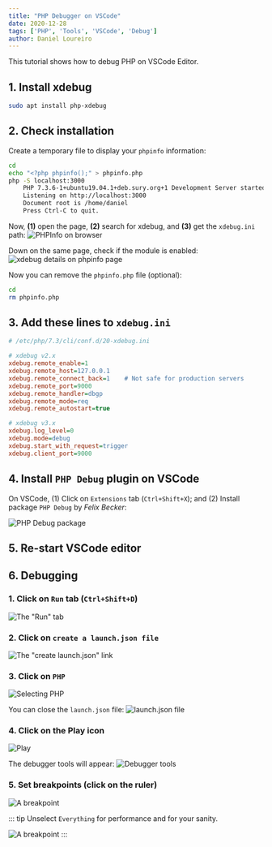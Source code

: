 ```yaml
---
title: "PHP Debugger on VSCode"
date: 2020-12-28
tags: ['PHP', 'Tools', 'VSCode', 'Debug']
author: Daniel Loureiro
---
```

This tutorial shows how to debug PHP on VSCode Editor.
<!-- more -->

## 1. Install xdebug

```bash
sudo apt install php-xdebug
```

## 2. Check installation

Create a temporary file to display your `phpinfo` information:

```bash
cd
echo "<?php phpinfo();" > phpinfo.php
php -S localhost:3000
    PHP 7.3.6-1+ubuntu19.04.1+deb.sury.org+1 Development Server started at Wed Jun  5 17:20:29 2019
    Listening on http://localhost:3000
    Document root is /home/daniel
    Press Ctrl-C to quit.
```

Now, **(1)** open the page, **(2)** search for xdebug, and **(3)** get the `xdebug.ini` path:
![PHPInfo on browser](./xdebug-1024x700.png#wide)

Down on the same page, check if the module is enabled:
![xdebug details on phpinfo page](./xdebug2-1024x320.png#wide)

Now you can remove the `phpinfo.php` file (optional):

```bash
cd
rm phpinfo.php
```

## 3. Add these lines to `xdebug.ini`

```ini
# /etc/php/7.3/cli/conf.d/20-xdebug.ini

# xdebug v2.x
xdebug.remote_enable=1
xdebug.remote_host=127.0.0.1
xdebug.remote_connect_back=1    # Not safe for production servers
xdebug.remote_port=9000
xdebug.remote_handler=dbgp
xdebug.remote_mode=req
xdebug.remote_autostart=true

# xdebug v3.x
xdebug.log_level=0
xdebug.mode=debug
xdebug.start_with_request=trigger
xdebug.client_port=9000
```

## 4. Install `PHP Debug` plugin on VSCode

On VSCode,
(1) Click on `Extensions` tab (`Ctrl+Shift+X`); and
(2) Install package `PHP Debug` by *Felix Becker*:

![PHP Debug package](./xdebug-vscode.png)

## 5. Re-start VSCode editor

## 6. Debugging

### 1. Click on `Run` tab (`Ctrl+Shift+D`)

![The "Run" tab](./xdebug-vscode-launch-1.png)

### 2. Click on `create a launch.json file`

![The "create launch.json" link](./xdebug-vscode-launch-2.png)

### 3. Click on `PHP`

![Selecting PHP](./vscode-xdebug-php.png)

You can close the `launch.json` file:
![`launch.json` file](./vscode-debug-file.png)

### 4. Click on the Play icon

![Play](./start-debugging-1.png)

The debugger tools will appear:
![Debugger tools](./start-debugging-2.png)

### 5. Set breakpoints (click on the ruler)

![A breakpoint](./breakpoint.png)

::: tip
Unselect `Everything` for performance and for your sanity.

![A breakpoint](./breakpoint-everything.png)
:::
